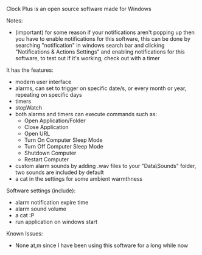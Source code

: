 Clock Plus is an open source software made for Windows

Notes:
  - (important) for some reason if your notifications aren't popping up then you have to enable notifications for this software,
  this can be done by searching "notification" in windows search bar and clicking "Notifications & Actions Settings" and enabling notifications for this software, to test out if it's working, check out with a timer

It has the features:

  - modern user interface
  - alarms, can set to trigger on specific date/s, or every month or year, repeating on specific days
  - timers
  - stopWatch
  - both alarms and timers can execute commands such as:
       - Open Application/Folder
       - Close Application
       - Open URL
       - Turn On Computer Sleep Mode
       - Turn Off Computer Sleep Mode
       - Shutdown Computer
       - Restart Computer
  - custom alarm sounds by adding .wav files to your "Data\Sounds" folder, two sounds are included by default
  - a cat in the settings for some ambient warmthness


Software settings (include):

  - alarm notification expire time
  - alarm sound volume
  - a cat :P
  - run application on windows start


Known Issues:

  - None at,m since I have been using this software for a long while now
